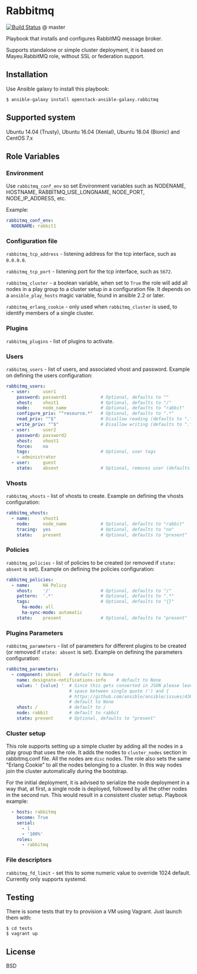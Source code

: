 Rabbitmq 
========

[![Build Status](https://travis-ci.org/openstack-ansible-galaxy/rabbitmq.svg?branch=master)](https://travis-ci.org/openstack-ansible-galaxy/rabbitmq#) @ master

Playbook that installs and configures RabbitMQ message broker.

Supports standalone or simple cluster deployment, it is based on
Mayeu.RabbitMQ role, without SSL or federation support.

## Installation

Use Ansible galaxy to install this playbook:

    $ ansible-galaxy install openstack-ansible-galaxy.rabbitmq

## Supported system

Ubuntu 14.04 (Trusty), Ubuntu 16.04 (Xenial), Ubuntu 18.04 (Bionic) and CentOS 7.x

## Role Variables

### Environment

Use `rabbitmq_conf_env` so set Environment variables such as NODENAME,
HOSTNAME, RABBITMQ_USE_LONGNAME, NODE_PORT, NODE_IP_ADDRESS, etc.

Example:

```yaml
rabbitmq_conf_env:
  NODENAME: rabbit1

```

### Configuration file

`rabbitmq_tcp_address` - listening address for the tcp interface, such
as `0.0.0.0`.

`rabbitmq_tcp_port` - listening port for the tcp interface, such as `5672`.

`rabbitmq_cluster` - a boolean variable, when set to `True` the role will add
all nodes in a play group to a cluster setup in a configuration file. It
depends on a `ansible_play_hosts` magic variable, found in ansible 2.2
or later.

`rabbitmq_erlang_cookie` - only used when `rabbitmq_cluster` is used, to
identify members of a single cluster.

### Plugins

`rabbitmq_plugins` - list of plugins to activate.

### Users

`rabbitmq_users` - list of users, and associated vhost and password.
Example on defining the users configuration:

```yaml
rabbitmq_users:
  - user:     user1
    password: password1             # Optional, defaults to ""
    vhost:    vhost1                # Optional, defaults to "/"
    node:     node_name             # Optional, defaults to "rabbit"
    configure_priv: "^resource.*"   # Optional, defaults to ".*"
    read_priv: "^$"                 # Disallow reading (defaults to ".*")
    write_priv: "^$"                # Disallow writing (defaults to ".*")
  - user:     user2
    password: password2
    vhost:    vhost1
    force:    no
    tags:                           # Optional, user tags
    - administrator
  - user:     guest
    state:    absent                # Optional, removes user (defaults to "present")
```

### Vhosts

`rabbitmq_vhosts` - list of vhosts to create. Example on defining the
vhosts configuration:

```yaml
rabbitmq_vhosts:
  - name:     vhost1
    node:     node_name             # Optional, defaults to "rabbit"
    tracing:  yes                   # Optional, defaults to "no"
    state:    present               # Optional, defaults to "present"
```

### Policies

`rabbitmq_policies` - list of policies to be created (or removed if
`state: absent` is set). Example on defining the policies configuration:

```yaml
rabbitmq_policies:
  - name:     HA Policy
    vhost:    '/'                   # Optional, defaults to "/"
    pattern:  '.*'                  # Optional, defaults to ".*"
    tags:                           # Optional, defaults to "{}"
      ha-mode: all
      ha-sync-mode: automatic
    state:    present               # Optional, defaults to "present"
```

### Plugins Parameters

`rabbitmq_parameters` - list of parameters for different plugins to be
created (or removed if `state: absent` is set).
Example on defining the parameters configuration:

```yaml
rabbitmq_parameters:
  - component: shovel   # default to None
    name: designate-notifications-info    # default to None
    value: ' {value} '  # Since this gets converted in JSON please leave some
                        # space between single quote (') and {
                        # https://github.com/ansible/ansible/issues/43027
                        # default to None
    vhost: /            # default to /
    node: rabbit        # default to rabbit
    state: present      # Optional, defaults to "present"
```

### Cluster setup

This role supports setting up a simple cluster by adding all the nodes in a
play group that uses the role. It adds the nodes to `cluster_nodes` section
in rabbitmq.conf file. All the nodes are `disc` nodes. The role also sets the
same "Erlang Cookie" to all the nodes belonging to a cluster. In this way
nodes join the cluster automatically during the bootstrap.

For the initial deployment, it is advised to serialize the node deployment in
a way that, at first, a single node is deployed, followed by all the other
nodes in the second run. This would result in a consistent cluster setup.
Playbook example:

```yaml
  - hosts: rabbitmq
    become: True
    serial:
      - 1
      - '100%'
    roles:
      - rabbitmq
```

### File descriptors

`rabbitmq_fd_limit` - set this to some numeric value to override 1024
default. Currently only supports systemd.

## Testing

There is some tests that try to provision a VM using Vagrant. Just launch them
with:

    $ cd tests
    $ vagrant up



## License

BSD
